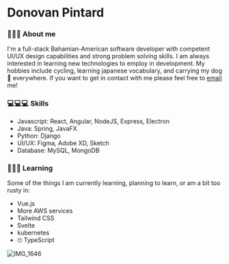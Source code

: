 # Donovan Pintard
### 🎨🎨🎨 About me 
I'm a full-stack Bahamian-American software developer with competent UI/UX design capabilities and strong problem solving skills. I am always interested in learning new
technologies to employ in development. My hobbies include cycling, learning japanese vocabulary, and carrying my dog 🐩 everywhere. If you want to get in
contact with me please feel free to [email](mailto:donovanpintard@gmail.com) me!

### 💻💻💻 Skills
- Javascript:   React, Angular, NodeJS, Express, Electron
- Java:         Spring, JavaFX
- Python:       Django
- UI/UX:        Figma, Adobe XD, Sketch
- Database:     MySQL, MongoDB

### 🚧🚧🚧 Learning
Some of the things I am currently learning, planning to learn, or am a bit too rusty in:
- Vue.js
- More AWS services
- Tailwind CSS
- Svelte
- kubernetes
- 🙄 TypeScript

![IMG_1646](https://user-images.githubusercontent.com/86621108/125312230-182d6500-e302-11eb-83ad-c448d5332b5f.png)
